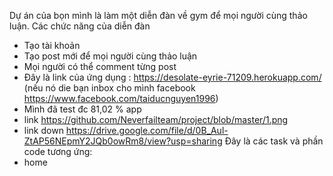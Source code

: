 Dự án của bọn mình là làm một diễn đàn về gym để mọi người cùng thảo luận.
Các chức năng của diễn đàn
- Tạo tài khoản 
- Tạo post mới để mọi người cùng thảo luận
- Mọi người có thể comment từng post
- Đây là link của ứng dụng : https://desolate-eyrie-71209.herokuapp.com/ (nếu nó die bạn inbox cho mình facebook       https://www.facebook.com/taiducnguyen1996)
- Mình đã test đc 81,02 % app
- link https://github.com/Neverfailteam/project/blob/master/1.png
- link down https://drive.google.com/file/d/0B_Aul-ZtAP56NEpmY2JQb0owRm8/view?usp=sharing
  Đây là các task và phần code tương ứng:
- home


